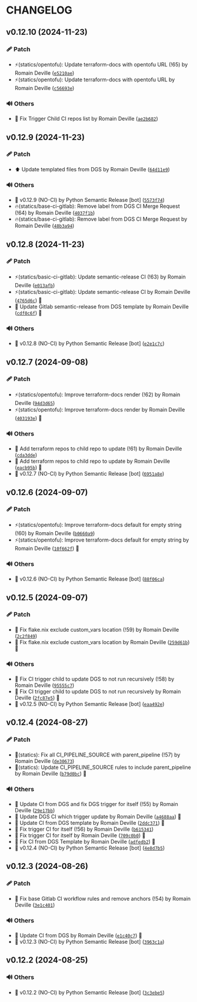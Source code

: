 <!-- markdownlint-disable-file -->
# CHANGELOG

## v0.12.10 (2024-11-23)

### 🩹 Patch

  * ⚡️(statics/opentofu): Update terraform-docs with opentofu URL (!65) by Romain Deville ([`e5210ae`](https://framagit.org/rdeville-public/programs/dotgit-sync-templates/-/commit/e5210aea1a637e646c80f84867db7877504fb8f2))
  * ⚡️(statics/opentofu): Update terraform-docs with opentofu URL by Romain Deville ([`c56693e`](https://framagit.org/rdeville-public/programs/dotgit-sync-templates/-/commit/c56693ed30298ad03e546aa538fa3e26590c59fc))

### 🔊 Others

  * 💚 Fix Trigger Child CI repos list by Romain Deville ([`ae2b682`](https://framagit.org/rdeville-public/programs/dotgit-sync-templates/-/commit/ae2b682e2371260c902d095a6865eff51db70d73))

## v0.12.9 (2024-11-23)

### 🩹 Patch

  * ⬆️ Update templated files from DGS by Romain Deville ([`64d11e9`](https://framagit.org/rdeville-public/programs/dotgit-sync-templates/-/commit/64d11e9138e9c41e532f3be51d0e8d69deee84aa))

### 🔊 Others

  * 🔖 v0.12.9 (NO-CI) by Python Semantic Release [bot] ([`5573f74`](https://framagit.org/rdeville-public/programs/dotgit-sync-templates/-/commit/5573f743361900c96163f43ec391b76f11d7d5f7))
  * 🔥(statics/base-ci-gitlab): Remove label from DGS CI Merge Request (!64) by Romain Deville ([`4037f1b`](https://framagit.org/rdeville-public/programs/dotgit-sync-templates/-/commit/4037f1b8081c0ccf9301e5a0c78ca59948810e77))
  * 🔥(statics/base-ci-gitlab): Remove label from DGS CI Merge Request by Romain Deville ([`48b3a94`](https://framagit.org/rdeville-public/programs/dotgit-sync-templates/-/commit/48b3a94da82b16c5d78999affc1340713b7f2c77))

## v0.12.8 (2024-11-23)

### 🩹 Patch

  * ⚡️(statics/basic-ci-gitlab): Update semantic-release CI (!63) by Romain Deville ([`e013afb`](https://framagit.org/rdeville-public/programs/dotgit-sync-templates/-/commit/e013afba681da30e95a8ce85d9234bc7e4ffa8ee))
  * ⚡️(statics/basic-ci-gitlab): Update semantic-release CI by Romain Deville ([`4765d6c`](https://framagit.org/rdeville-public/programs/dotgit-sync-templates/-/commit/4765d6c4debbcbc83f0a8c9182b19b8ca7ef369e)) 🔏
  * 🔧 Update Gitlab semantic-release from DGS template by Romain Deville ([`cdf0c6f`](https://framagit.org/rdeville-public/programs/dotgit-sync-templates/-/commit/cdf0c6f7abf4f56a087e9a4ae2b9c191837c69c0)) 🔏

### 🔊 Others

  * 🔖 v0.12.8 (NO-CI) by Python Semantic Release [bot] ([`e2e1c7c`](https://framagit.org/rdeville-public/programs/dotgit-sync-templates/-/commit/e2e1c7c4ef0cbb6d1972b9e2245a017d75e181e4))

## v0.12.7 (2024-09-08)

### 🩹 Patch

  * ⚡️(statics/opentofu): Improve terraform-docs render (!62) by Romain Deville ([`94d3d65`](https://framagit.org/rdeville-public/programs/dotgit-sync-templates/-/commit/94d3d658f63ec0ff50d20a62e63d1e8aa85583d5))
  * ⚡️(statics/opentofu): Improve terraform-docs render by Romain Deville ([`403193e`](https://framagit.org/rdeville-public/programs/dotgit-sync-templates/-/commit/403193e8a5980da852882fbe8e78416b02158924)) 🔏

### 🔊 Others

  * 👷 Add terraform repos to child repo to update (!61) by Romain Deville ([`cda3dde`](https://framagit.org/rdeville-public/programs/dotgit-sync-templates/-/commit/cda3dde2e9f96a4919200112893b9a05618ef5ba))
  * 👷 Add terraform repos to child repo to update by Romain Deville ([`eacb95b`](https://framagit.org/rdeville-public/programs/dotgit-sync-templates/-/commit/eacb95bc8fe22fd78d79531b8df124a2dde7e068)) 🔏
  * 🔖 v0.12.7 (NO-CI) by Python Semantic Release [bot] ([`6951a8e`](https://framagit.org/rdeville-public/programs/dotgit-sync-templates/-/commit/6951a8e444b36b1fa67e377548fa020c93159db1))

## v0.12.6 (2024-09-07)

### 🩹 Patch

  * ⚡️(statics/opentofu): Improve terraform-docs default for empty string (!60) by Romain Deville ([`b0660a9`](https://framagit.org/rdeville-public/programs/dotgit-sync-templates/-/commit/b0660a96f15cde9c92d20a165dcdc675c0b1a4a6))
  * ⚡️(statics/opentofu): Improve terraform-docs default for empty string by Romain Deville ([`10f662f`](https://framagit.org/rdeville-public/programs/dotgit-sync-templates/-/commit/10f662f253c0bceed5a083ba75f69a93123ca96c)) 🔏

### 🔊 Others

  * 🔖 v0.12.6 (NO-CI) by Python Semantic Release [bot] ([`88f06ca`](https://framagit.org/rdeville-public/programs/dotgit-sync-templates/-/commit/88f06cac4f88193442f80b9453ee0ea493fa6fb6))

## v0.12.5 (2024-09-07)

### 🩹 Patch

  * 🐛 Fix flake.nix exclude custom_vars location (!59) by Romain Deville ([`2c2f849`](https://framagit.org/rdeville-public/programs/dotgit-sync-templates/-/commit/2c2f84923799d8faa1d228743db1bb7af7b36bca))
  * 🐛 Fix flake.nix exclude custom_vars location by Romain Deville ([`259d61b`](https://framagit.org/rdeville-public/programs/dotgit-sync-templates/-/commit/259d61bf17a6c8dddc9261f48ae909e3cf607077)) 🔏

### 🔊 Others

  * 💚 Fix CI trigger child to update DGS to not run recursively (!58) by Romain Deville ([`95555c7`](https://framagit.org/rdeville-public/programs/dotgit-sync-templates/-/commit/95555c79ed92702ebe0e0af870558948280e4cdf))
  * 💚 Fix CI trigger child to update DGS to not run recursively by Romain Deville ([`2fc87e5`](https://framagit.org/rdeville-public/programs/dotgit-sync-templates/-/commit/2fc87e57ac435318eb26fa0fd97ed40f914bc04c)) 🔏
  * 🔖 v0.12.5 (NO-CI) by Python Semantic Release [bot] ([`eaa492e`](https://framagit.org/rdeville-public/programs/dotgit-sync-templates/-/commit/eaa492e465a378aa9fce63bbf9722a106b9f90cf))

## v0.12.4 (2024-08-27)

### 🩹 Patch

  * 🐛(statics): Fix all CI_PIPELINE_SOURCE with parent_pipeline (!57) by Romain Deville ([`de30673`](https://framagit.org/rdeville-public/programs/dotgit-sync-templates/-/commit/de30673cf2b61e62d5cc654cb625ee0f960885b6))
  * 🐛(statics): Update CI_PIPELINE_SOURCE rules to include parent_pipeline by Romain Deville ([`b79d0bc`](https://framagit.org/rdeville-public/programs/dotgit-sync-templates/-/commit/b79d0bc0a277e2bbf9625df3fd7ffd7377606cdd)) 🔏

### 🔊 Others

  * 👷 Update CI from DGS and fix DGS trigger for itself (!55) by Romain Deville ([`29e17bb`](https://framagit.org/rdeville-public/programs/dotgit-sync-templates/-/commit/29e17bb2bdcf25b861509e4f860bbe76ae999c4f))
  * 👷 Update DGS CI which trigger update by Romain Deville ([`a4688aa`](https://framagit.org/rdeville-public/programs/dotgit-sync-templates/-/commit/a4688aaf34356f16e9f671fb96324a8bc398bfaa)) 🔏
  * 💚 Update CI from DGS template by Romain Deville ([`2ddc371`](https://framagit.org/rdeville-public/programs/dotgit-sync-templates/-/commit/2ddc371973841d2e7696231a9ef9b1970a8b11f3)) 🔏
  * 💚 Fix trigger CI for itself (!56) by Romain Deville ([`b615341`](https://framagit.org/rdeville-public/programs/dotgit-sync-templates/-/commit/b61534143f8f7b4ce6a68bde07e1802d79a283f1))
  * 💚 Fix trigger CI for itself by Romain Deville ([`709c0b0`](https://framagit.org/rdeville-public/programs/dotgit-sync-templates/-/commit/709c0b0074bac87d56888e43701b594303571ea3)) 🔏
  * 💚 Fix CI from DGS Template by Romain Deville ([`adfedb2`](https://framagit.org/rdeville-public/programs/dotgit-sync-templates/-/commit/adfedb26ffb5a8459e6e64e2af6a7be68348cb0d)) 🔏
  * 🔖 v0.12.4 (NO-CI) by Python Semantic Release [bot] ([`4e8d7b5`](https://framagit.org/rdeville-public/programs/dotgit-sync-templates/-/commit/4e8d7b51487d5b441d78b85276d0c15a3b36473e))

## v0.12.3 (2024-08-26)

### 🩹 Patch

  * 🐛 Fix base Gitlab CI workflow rules and remove anchors (!54) by Romain Deville ([`3e1c401`](https://framagit.org/rdeville-public/programs/dotgit-sync-templates/-/commit/3e1c4011f5d0f74b2c837100acf51f153f9211a6))

### 🔊 Others

  * 💚 Update CI from DGS by Romain Deville ([`e1c40c7`](https://framagit.org/rdeville-public/programs/dotgit-sync-templates/-/commit/e1c40c77054680f2318f37cba2cb2e6fa12e16d1)) 🔏
  * 🔖 v0.12.3 (NO-CI) by Python Semantic Release [bot] ([`3963c1a`](https://framagit.org/rdeville-public/programs/dotgit-sync-templates/-/commit/3963c1a0aae730278c259b8c2994eefb3c3aa9c7))

## v0.12.2 (2024-08-25)

### 🔊 Others

  * 🔖 v0.12.2 (NO-CI) by Python Semantic Release [bot] ([`3c3ebe5`](https://framagit.org/rdeville-public/programs/dotgit-sync-templates/-/commit/3c3ebe581c2d488e461bfca561c92f1d1d23c449))
